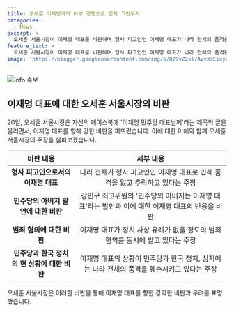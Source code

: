 ```yaml
---
title: 오세훈 이재명과의 아부 경쟁으로 정치 그만두자
categories:
  - News
excerpt: >
  오세훈 서울시장이 이재명 대표를 비판하며 형사 피고인인 이재명 대표가 나라 전체의 품격을 잃고 추락하고 있다고 주장했다. 또한, 이재명 대표를 향한 아첨과 범죄 혐의에 대한 비판을 펼치며, 정치 그만두기를 촉구했다. 오 시장은 이를 통해 이재명 대표의 행동을 비판하고, 정치 그만두기를 바람직한 선택으로 제시했다.
feature_text: >
  오세훈 서울시장이 이재명 대표를 비판하며 형사 피고인인 이재명 대표가 나라 전체의 품격을 잃고 추락하고 있다고 주장했다. 또한, 이재명 대표를 향한 아첨과 범죄 혐의에 대한 비판을 펼치며, 정치 그만두기를 촉구했다. 오 시장은 이를 통해 이재명 대표의 행동을 비판하고, 정치 그만두기를 바람직한 선택으로 제시했다.
image: 'https://blogger.googleusercontent.com/img/b/R29vZ2xl/AVvXsEixyZcFfHzMRdzZMjFBmAUKJYCLCGyLL1o632UiGVXcaFdKo_bkvkuCioo0uUKlGfBVcT3P84aROyZIXSBEx3Aw5nCQ3pTgDom1WDC4m8eifvWiAmWEEVb4x6G_l8C0QH225ldMjyaFvpxGEBGNO37VmDTDMHGhJPq73UglMfDca1-0aw/s1600/blogspot.png'
---
```


<p><img src="https://blogger.googleusercontent.com/img/b/R29vZ2xl/AVvXsEixyZcFfHzMRdzZMjFBmAUKJYCLCGyLL1o632UiGVXcaFdKo_bkvkuCioo0uUKlGfBVcT3P84aROyZIXSBEx3Aw5nCQ3pTgDom1WDC4m8eifvWiAmWEEVb4x6G_l8C0QH225ldMjyaFvpxGEBGNO37VmDTDMHGhJPq73UglMfDca1-0aw/s1600/blogspot.png" alt="info 속보" /></p>

<h2 data-ke-size="size26">이재명 대표에 대한 오세훈 서울시장의 비판</h2>

<p data-ke-size="size16">20일, 오세훈 서울시장은 자신의 페이스북에 '이재명 민주당 대표님께'라는 제목의 글을 올리면서, 이재명 대표를 향해 강한 비판을 퍼뜨렸습니다. 이에 대한 이해와 함께 오세훈 서울시장의 주장을 살펴보겠습니다.</p>

<table>
    <thead>
        <tr>
            <th><b>비판 내용</b></th>
            <th><b>세부 내용</b></th>
        </tr>
    </thead>
    <tbody>
        <tr>
            <td style="text-align: center; height: 17px;"><b>형사 피고인으로서의 이재명 대표</b></td>
            <td style="text-align: center; height: 17px;">나라 전체가 형사 피고인인 이재명 대표로 인해 품격을 잃고 추락하고 있다는 주장</td>
        </tr>
        <tr>
            <td style="text-align: center; height: 17px;"><b>민주당의 아버지 발언에 대한 비판</b></td>
            <td style="text-align: center; height: 17px;">강민구 최고위원의 '민주당의 아버지는 이재명 대표'라는 발언과 이에 대한 이재명 대표의 반응을 비판</td>
        </tr>
        <tr>
            <td style="text-align: center; height: 17px;"><b>범죄 혐의에 대한 비판</b></td>
            <td style="text-align: center; height: 17px;">이재명 대표가 정치 사상 유례가 없을 정도의 범죄 혐의를 동시에 받고 있다는 주장</td>
        </tr>
        <tr>
            <td style="text-align: center; height: 17px;"><b>민주당과 한국 정치의 현 상황에 대한 비판</b></td>
            <td style="text-align: center; height: 17px;">이재명 대표의 상황이 민주당과 한국 정치, 심지어는 나라 전체의 품격을 훼손시키고 있다는 주장</td>
        </tr>
    </tbody>
</table>

<p data-ke-size="size16">오세훈 서울시장은 이러한 비판을 통해 이재명 대표를 향한 강력한 비판과 우려를 표명했습니다.</p>

